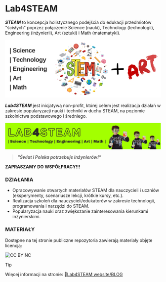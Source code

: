 # Lab4STEAM
***STEAM*** to koncepcja holistycznego podejścia do edukacji przedmiotów "ścisłych" poprzez połączenie Science (nauki), Technology (technologii), Engineering (inżynierii), Art (sztuki) i Math (matematyki).

![STEAM](/media/STEAM.png)

***Lab4STEAM*** jest inicjatywą non-profit, której celem jest realizacja działań w zakresie popularyzacji nauki i techniki w duchu STEAM, na poziomie szkolnictwa podstawowego i średniego.

[![Lab4STEAM](/media/Lab4STEAM-banner-right.png)](https://lab4steam.github.com)

> ***"Świat i Polska potrzebuje inżynierów!"***

**ZAPRASZAMY DO WSPÓŁPRACY!!!**

### DZIAŁANIA
* Opracowywanie otwartych materiałów STEAM dla nauczycieli i uczniów (eksperymenty, scenariusze lekcji, krótkie kursy, etc.).
* Realizacja szkoleń dla nauczycieli/edukatorów w zakresie technologii, programowania i narzędzi do STEAM.
* Popularyzacja nauki oraz zwiększanie zainteresowania kierunkami inżynierskimi.

### MATERIAŁY
Dostępne na tej stronie publiczne repozytoria zawierają materiały objęte licencją:

![CC BY NC](https://mirrors.creativecommons.org/presskit/buttons/88x31/png/by-nc.png "CC BY NC")


> [!TIP]
> Więcej informacji na stronie: 🔗[Lab4STEAM website/BLOG](https://lab4steam.github.com)